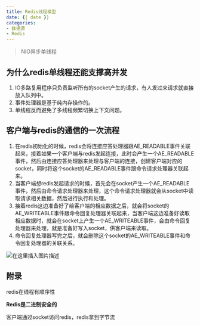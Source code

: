 ```yaml
---
title: Redis线程模型
date: {{ date }}
categories:
- 数据源
- Redis
---
```


> NIO异步单线程

## 为什么redis单线程还能支撑高并发

1. IO多路复用程序只负责监听所有的socket产生的请求，有人发过来请求就直接放入队列中。
2. 事件处理器是基于纯内存操作的。
3. 单线程反而避免了多线程频繁切换上下文问题。

## 客户端与redis的通信的一次流程

1. 在redis初始化的时候，redis会将连接应答处理器跟AE_READABLE事件关联起来，接着如果一个客户端与redis发起连接，此时会产生一个AE_READABLE事件，然后由连接应答处理器来处理与客户端的连接，创建客户端对应的socket，同时将这个socket的AE_READABLE事件跟命令请求处理器关联起来。
2. 当客户端想redis发起请求的时候，首先会在socket产生一个AE_READABLE事件，然后由命令请求处理器来处理，这个命令请求处理器就会从socket中读取请求相关数据，然后进行执行和处理。
3. 接着redis这边准备好了给客户端的相应数据之后，就会将socket的AE_WRITEABLE事件跟命令回复处理器关联起来，当客户端这边准备好读取相应数据时，就会在socket上产生一个AE_WRITEABLE事件，会由命令回复处理器来处理，就是准备好写入socket，供客户端来读取。
4. 命令回复处理器写完之后，就会删除这个socket的AE_WRITEABLE事件和命令回复处理器的关联关系。

![在这里插入图片描述](https://img-blog.csdnimg.cn/2020121916394029.png?x-oss-process=image/watermark,type_ZmFuZ3poZW5naGVpdGk,shadow_10,text_aHR0cHM6Ly9ibG9nLmNzZG4ubmV0L3dlaXhpbl80MjEwMzAyNg==,size_16,color_FFFFFF,t_70)

## 附录

redis在线程有顺序性

**Redis是二进制安全的**

客户端通过socket访问redis，redis拿到字节流

